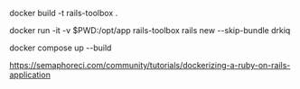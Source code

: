 docker build -t rails-toolbox .

docker run -it -v $PWD:/opt/app rails-toolbox rails new --skip-bundle drkiq

docker compose up --build

https://semaphoreci.com/community/tutorials/dockerizing-a-ruby-on-rails-application
